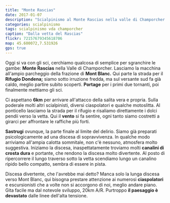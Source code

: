 ```yaml
---
title: "Monte Rascias"
date: 2017-01-07
description: "Scialpinismo al Monte Rascias nella valle di Champorcher con partenza da Mont Blanc lungo la strada per il Rifugio Dondena"
categories: scialpinismo
tags: scialpinismo vda champorcher
caption: "Dalla vetta del Rascias"
flickr: 72157679345618706
map: 45.600072,7.531926
gps: true
---
```


Oggi si va con gli sci, cerchiamo qualcosa di semplice per sgranchire le gambe: **Monte Rascias** nella Valle di Champorcher. Lasciamo la macchina all'ampio parcheggio della frazione di **Mont Blanc.** Qui parte la strada per il **Rifugio Dondena;** siamo sotto irruzione fredda, ma sul versante sud fa già caldo, meglio partire subito scoperti. **Portage** per i primi due tornanti, poi finalmente mettiamo gli sci.

Ci aspettano **6km** per arrivare all'attacco della salita vera e propria. Sulla poderale molti altri scialpinisti, diversi ciaspolatori e qualche motoslitta. Al ponticello lasciamo la strada per il rifugio e risaliamo direttamente i dolci pendii verso la vetta. Qui il **vento** si fa sentire, ogni tanto siamo costretti a girarci per affrontare le raffiche più forti. 

**Sastrugi** ovunque, la parte finale al limite del delirio. Siamo già preparati psicologicamente ad una discesa di sopravvivenza. In qualche modo arriviamo all'ampia calotta sommitale, non c'è nessuno, atmosfera molto suggestiva. Iniziamo la discesa, inaspettatamente troviamo molti **canalini di crosta dura** e portante, che rendono la discesa molto divertente. Al posto di ripercorrere il lungo traverso sotto la vetta scendiamo lungo un canalino ripido bello compatto, sembra di essere in pista.

Discesa divertente, che l'avrebbe mai detto? Manca solo la lunga discesa verso Mont Blanc, qui bisogna prestare attenzione ai numerosi **ciaspolatori** e escursionisti che a volte non si accorgono di noi, meglio andare piano. Gita facile ma dal notevole sviluppo, 20km A/R. Purtroppo **il paesaggio è devastato** dalle linee dell'alta tensione.